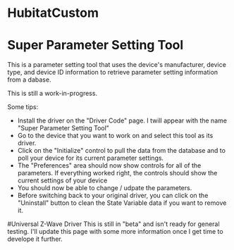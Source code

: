 # HubitatCustom
# Super Parameter Setting Tool

This is a parameter setting tool that uses the device's manufacturer, device type, and device ID information to retrieve parameter setting information from a dabase.

This is still a work-in-progress.

Some tips:
* Install the driver on the "Driver Code" page. I twill appear with the name "Super Parameter Setting Tool"
* Go to the device that you want to work on and select this tool as its driver.
* Click on the "Initialize" control to pull the data from the database and to poll your device for its current parameter settings.
* The "Preferences" area should now show controls for all of the parameters.  If everything worked right, the controls should show the current settings of your device
* You should now be able to change / udpate the parameters.
* Before switching back to your original driver, you can click on the "Uninstall" button to clean the State Variable data if you want to remove it.



#Universal Z-Wave Driver 
This is still in "beta" and isn't ready for general testing. I'll update this page with some more information once I get time to develope it further.
